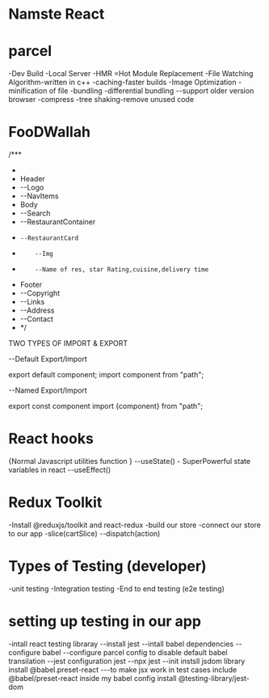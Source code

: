 # Namste React

# parcel

-Dev Build
-Local Server
-HMR =Hot Module Replacement
-File Watching Algorithm-written in c++
-caching-faster builds
-Image Optimization
-minification of file
-bundling
-differential bundling --support older version browser
-compress
-tree shaking-remove unused code

# FooDWallah

/\*\*\*

-
- Header
- --Logo
- --NavItems
- Body
- --Search
- --RestaurantContainer
-     --RestaurantCard
-         --Img
-         --Name of res, star Rating,cuisine,delivery time
- Footer
- --Copyright
- --Links
- --Address
- --Contact
- \*/

 TWO TYPES OF IMPORT & EXPORT

 --Default Export/Import

 export default component;
 import component from "path";

 --Named Export/Import

 export const component
 import {component} from "path";

 # React hooks
 {Normal Javascript  utilities function }
  --useState() - SuperPowerful state variables in react
  --useEffect()

  # Redux Toolkit
  -Install @reduxjs/toolkit and react-redux
  -build our store
  -connect our store to our app
  -slice(cartSlice)
  --dispatch(action)


  # Types of Testing (developer)
  -unit testing
  -Integration testing
  -End to end testing (e2e testing)

  # setting up testing in our app

  -intall react testing libraray
  --install jest
  --intall babel dependencies
  --configure babel
  --configure parcel config to disable default babel transilation
  --jest configuration
  jest --npx jest --init
  instsll jsdom library
  install @babel.preset-react ---to make jsx work in test cases
  include @babel/preset-react inside my babel config
  install @testing-library/jest-dom